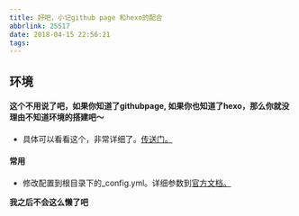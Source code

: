 ```yaml
---
title: 好吧，小记github page 和hexo的配合
abbrlink: 25517
date: 2018-04-15 22:56:21
tags:
---
```

## 环境
#### 这个不用说了吧，如果你知道了githubpage, 如果你也知道了hexo，那么你就没理由不知道环境的搭建吧～
* 具体可以看看这个，非常详细了。[传送门。](https://zhuanlan.zhihu.com/p/26625249)

#### 常用
* 修改配置到根目录下的_config.yml。详细参数到[官方文档。](https://hexo.io/zh-cn/docs/configuration.html)

**我之后不会这么懒了吧**